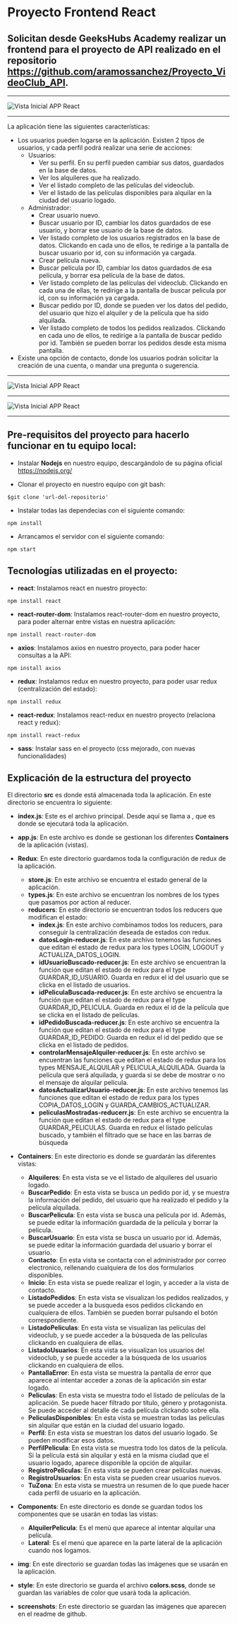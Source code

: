 # Proyecto Frontend React
## Solicitan desde GeeksHubs Academy realizar un frontend para el proyecto de API realizado en el repositorio https://github.com/aramossanchez/Proyecto_VideoClub_API.
***
![Vista Inicial APP React](./frontend/src/screenshots/home.jpg)
***
La aplicación tiene las siguientes características:
* Los usuarios pueden logarse en la aplicación. Existen 2 tipos de usuarios, y cada perfil podrá realizar una serie de acciones:
    * Usuarios:
        * Ver su perfil. En su perfil pueden cambiar sus datos, guardados en la base de datos.
        * Ver los alquileres que ha realizado.
        * Ver el listado completo de las películas del videoclub.
        * Ver el listado de las películas disponibles para alquilar en la ciudad del usuario logado.
    * Administrador:
        * Crear usuario nuevo.
        * Buscar usuario por ID, cambiar los datos guardados de ese usuario, y borrar ese usuario de la base de datos.
        * Ver listado completo de los usuarios registrados en la base de datos. Clickando en cada uno de ellos, te redirige a la pantalla de buscar usuario por id, con su información ya cargada.
        * Crear película nueva.
        * Buscar película por ID, cambiar los datos guardados de esa película, y borrar esa película de la base de datos.
        * Ver listado completo de las películas del videoclub. Clickando en cada una de ellas, te redirige a la pantalla de buscar pelicula por id, con su información ya cargada.
        * Buscar pedido por ID, donde se pueden ver los datos del pedido, del usuario que hizo el alquiler y de la película que ha sido alquilada.
        * Ver listado completo de todos los pedidos realizados. Clickando en cada uno de ellos, te redirige a la pantalla de buscar pedido por id. También se pueden borrar los pedidos desde esta misma pantalla.
* Existe una opción de contacto, donde los usuarios podrán solicitar la creación de una cuenta, o mandar una pregunta o sugerencia.
***
![Vista Inicial APP React](./frontend/src/screenshots/usuario.jpg)
***
![Vista Inicial APP React](./frontend/src/screenshots/administrador.jpg)
***

## Pre-requisitos del proyecto para hacerlo funcionar en tu equipo local:

* Instalar **Nodejs** en nuestro equipo, descargándolo de su página oficial
https://nodejs.org/

* Clonar el proyecto en nuestro equipo con git bash:
```
$git clone 'url-del-repositorio'
```

* Instalar todas las dependecias con el siguiente comando:
```
npm install
```

* Arrancamos el servidor con el siguiente comando:
```
npm start
```

## Tecnologías utilizadas en el proyecto:

* **react**: Instalamos react en nuestro proyecto:
```
npm install react
```
* **react-router-dom**: Instalamos react-router-dom en nuestro proyecto, para poder alternar entre vistas en nuestra aplicación:
```
npm install react-router-dom
```
* **axios**: Instalamos axios en nuestro proyecto, para poder hacer consultas a la API:
```
npm install axios
```
* **redux**: Instalamos redux en nuestro proyecto, para poder usar redux (centralización del estado):
```
npm install redux
```
* **react-redux**: Instalamos react-redux en nuestro proyecto (relaciona react y redux):
```
npm install react-redux
```
* **sass**: Instalar sass en el proyecto (css mejorado, con nuevas funcionalidades)

## Explicación de la estructura del proyecto

El directorio **src** es donde está almacenada toda la aplicación. En este directorio se encuentra lo siguiente:

* **index.js**: Este es el archivo principal. Desde aquí se llama a **<App/>**, que es donde se ejecutará toda la aplicación.

* **app.js**: En este archivo es donde se gestionan los diferentes **Containers** de la aplicación (vistas).

* **Redux**: En este directorio guardamos toda la configuración de redux de la aplicación.
    * **store.js**: En este archivo se encuentra el estado general de la aplicación.
    * **types.js**: En este archivo se encuentran los nombres de los types que pasamos por action al reducer.
    * **reducers**: En este directorio se encuentran todos los reducers que modifican el estado:
        * **index.js**: En este archivo combinamos todos los reducers, para conseguir la centralización deseada de estados con redux.
        * **datosLogin-reducer.js**: En este archivo tenemos las funciones que editan el estado de redux para los types LOGIN, LOGOUT y ACTUALIZA_DATOS_LOGIN.
        * **idUsuarioBuscado-reducer.js**: En este archivo se encuentran la función que editan el estado de redux para el type GUARDAR_ID_USUARIO. Guarda en redux el id del usuario que se clicka en el listado de usuarios.
        * **idPeliculaBuscada-reducer.js**: En este archivo se encuentra la función que editan el estado de redux para el type GUARDAR_ID_PELICULA. Guarda en redux el id de la película que se clicka en el listado de películas.
        * **idPedidoBuscada-reducer.js**: En este archivo se encuentra la función que editan el estado de redux para el type GUARDAR_ID_PEDIDO. Guarda en redux el id del pedido que se clicka en el listado de pedidos.
        * **controlarMensajeAlquiler-reducer.js**: En este archivo se encuentran las funciones que editan el estado de redux para los types MENSAJE_ALQUILAR y PELICULA_ALQUILADA. Guarda la película que será alquilada, y guarda si se debe de mostrar o no el mensaje de alquilar película.
        * **datosActualizarUsuario-reducer.js**: En este archivo tenemos las funciones que editan el estado de redux para los types COPIA_DATOS_LOGIN y GUARDA_CAMBIOS_ACTUALIZAR.
        * **peliculasMostradas-reducerr.js**: En este archivo se encuentra la función que editan el estado de redux para el type GUARDAR_PELICULAS. Guarda en redux el listado películas buscado, y también el filtrado que se hace en las barras de búsqueda

* **Containers**: En este directorio es donde se guardarán las diferentes vistas:
    * **Alquileres**: En esta vista se ve el listado de alquileres del usuario logado.
    * **BuscarPedido**: En esta vista se busca un pedido por id, y se muestra la información del pedido, del usuario que ha realizado el pedido y la película alquilada.
    * **BuscarPelicula**: En esta vista se busca una película por id. Además, se puede editar la información guardada de la película y borrar la película.
    * **BuscarUsuario**: En esta vista se busca un usuario por id. Además, se puede editar la información guardada del usuario y borrar el usuario.
    * **Contacto**: En esta vista se contacta con el administrador por correo electronico, rellenando cualquiera de los dos formularios disponibles.
    * **Inicio**: En esta vista se puede realizar el login, y acceder a la vista de contacto.
    * **ListadoPedidos**: En esta vista se visualizan los pedidos realizados, y se puede acceder a la busqueda esos pedidos clickando en cualquiera de ellos. También se pueden borrar pulsando el botón correspondiente.
    * **ListadoPeliculas**: En esta vista se visualizan las películas del videoclub, y se puede acceder a la búsqueda de las películas clickando en cualquiera de ellas.
    * **ListadoUsuarios**: En esta vista se visualizan los usuarios del videoclub, y se puede acceder a la búsqueda de los usuarios clickando en cualquiera de ellos.
    * **PantallaError**: En esta vista se muestra la pantalla de error que aparece al intentar acceder a zonas de la aplicación sin estar logado.
    * **Peliculas**: En esta vista se muestra todo el listado de películas de la aplicación. Se puede hacer filtrado por título, género y protagonista. Se puede acceder al detalle de cada película clickando sobre ella.
    * **PeliculasDisponibles**: En esta vista se muestran todas las películas sin alquilar que están en la ciudad del usuario logado.
    * **Perfil**: En esta vista se muestran los datos del usuario logado. Se pueden modificar esos datos.
    * **PerfilPelicula**: En esta vista se muestra todo los datos de la película. Si la película está sin alquilar y está en la misma ciudad que el usuario logado, aparece disponible la opción de alquilar.
    * **RegistroPeliculas**: En esta vista se pueden crear películas nuevas.
    * **RegistroUsuarios**: En esta vista se pueden crear usuarios nuevos.
    * **TuZona**: En esta vista se muestra un resumen de lo que puede hacer cada perfil de usuario en la aplicación.

* **Components**: En este directorio es donde se guardan todos los componentes que se usarán en todas las vistas:
    * **AlquilerPelicula**: Es el menú que aparece al intentar alquilar una película.
    * **Lateral**: Es el menú que aparece en la parte lateral de la aplicación cuando nos logamos.
* **img**: En este directorio se guardan todas las imágenes que se usarán en la aplicación.
* **style**: En este directorio se guarda el archivo **colors.scss**, donde se guardan las variables de color que usará toda la aplicación.
* **screenshots**: En este directorio se guardan las imágenes que aparecen en el readme de github.
